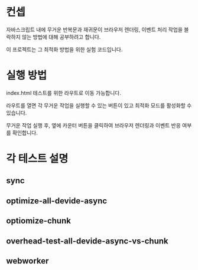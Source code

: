 # 컨셉

자바스크립트 내에 무거운 반복문과 재귀문이 브라우저 렌더링, 이벤트 처리 작업을 블락하지 않는 방법에 대해 공부하려고 합니다.

이 프로젝트는 그 최적화 방법을 위한 실험 코드입니다.

# 실행 방법

index.html 테스트를 위한 라우트로 이동 가능합니다.

라우트를 열면 각 무거운 작업을 실행할 수 있는 버튼이 있고 최적화 모드를 활성화할 수 있습니다.

무거운 작업 실행 후, 옆에 카운터 버튼을 클릭하여 브라우저 렌더링과 이벤트 반응 여부를 확인합니다.

# 각 테스트 설명

## sync

## optimize-all-devide-async

## optiomize-chunk

## overhead-test-all-devide-async-vs-chunk

## webworker
